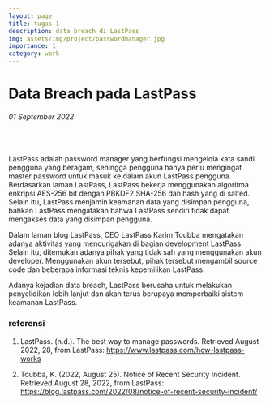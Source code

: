 ```yaml
---
layout: page
title: tugas 1
description: data breach di LastPass 
img: assets/img/project/passwordmanager.jpg
importance: 1
category: work
---
```


# Data Breach pada LastPass
###### 01 September 2022
<br />
<br />
LastPass adalah password manager yang berfungsi mengelola kata sandi pengguna yang beragam, sehingga pengguna hanya perlu mengingat master password untuk masuk ke dalam akun LastPass pengguna. Berdasarkan laman LastPass, LastPass bekerja menggunakan algoritma enkripsi AES-256 bit dengan PBKDF2 SHA-256 dan hash yang di salted. Selain itu, LastPass menjamin keamanan data yang disimpan pengguna, bahkan LastPass mengatakan bahwa LastPass sendiri tidak dapat mengakses data yang disimpan  pengguna.

Dalam laman blog LastPass, CEO LastPass Karim Toubba mengatakan adanya aktivitas yang mencurigakan di bagian development LastPass. Selain itu, ditemukan adanya pihak yang tidak sah yang menggunakan akun developer. Menggunakan akun tersebut, pihak tersebut mengambil source code dan beberapa informasi teknis kepemilikan LastPass.

Adanya kejadian data breach, LastPass berusaha untuk melakukan penyelidikan lebih lanjut dan akan terus berupaya memperbaiki sistem keamanan LastPass.

### referensi

1. LastPass. (n.d.). The best way to manage passwords. Retrieved August 2022, 28, from LastPass: https://www.lastpass.com/how-lastpass-works

2. Toubba, K. (2022, August 25). Notice of Recent Security Incident. Retrieved August 28, 2022, from LastPass: https://blog.lastpass.com/2022/08/notice-of-recent-security-incident/


